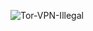 
![Tor-VPN-Illegal](https://github.com/Flipper-Admin/Tool-Flipper-Telecamere-Hacking.html/assets/135635739/97e61aff-a716-4b4c-a14c-f957feb82a54)

